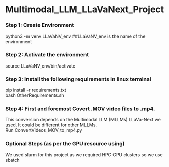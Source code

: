 # Multimodal_LLM_LLaVaNext_Project

### Step 1: Create Environment <br />
python3 -m venv LLaVaNV_env      ##LLaVaNV_env is the name of the environment

### Step 2: Activate the environment
source LLaVaNV_env/bin/activate 

### Step 3: Install the following requirements in linux terminal <br />
pip install -r requirements.txt <br />
bash OtherRequirements.sh <br />

### Step 4: First and foremost Covert .MOV video files to .mp4. 
This conversion depends on the Multimodal LLM (MLLMs) LLaVa-Next we used. It could be different for other MLLMs.<br />
Run ConvertVideos_MOV_to_mp4.py

### Optional Steps (as per the GPU resource using)
We used slurm for this project as we required HPC GPU clusters so we use sbatch <br />


